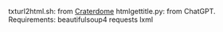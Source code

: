 txturl2html.sh: from [Craterdome](https://gist.github.com/Craterdome/50028e20a5d06178e6822405076a8711)
htmlgettitle.py: from ChatGPT. Requirements: beautifulsoup4 requests lxml
